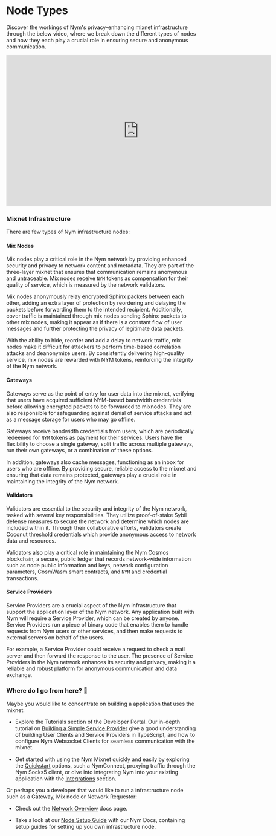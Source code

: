 # Node Types

Discover the workings of Nym's privacy-enhancing mixnet infrastructure through the below video, where we break down the different types of nodes and how they each play a crucial role in ensuring secure and anonymous communication.

<iframe width="700" height="400" src="https://www.youtube.com/embed/rnPpEsJS4FM" title="YouTube video player" frameborder="0" allow="accelerometer; autoplay; clipboard-write; encrypted-media; gyroscope; picture-in-picture; web-share" allowfullscreen></iframe>

### Mixnet Infrastructure

There are few types of Nym infrastructure nodes:

#### Mix Nodes
Mix nodes play a critical role in the Nym network by providing enhanced security and privacy to network content and metadata. They are part of the three-layer mixnet that ensures that communication remains anonymous and untraceable. Mix nodes receive `NYM` tokens as compensation for their quality of service, which is measured by the network validators.

Mix nodes anonymously relay encrypted Sphinx packets between each other, adding an extra layer of protection by reordering and delaying the packets before forwarding them to the intended recipient. Additionally, cover traffic is maintained through mix nodes sending Sphinx packets to other mix nodes, making it appear as if there is a constant flow of user messages and further protecting the privacy of legitimate data packets.

With the ability to hide, reorder and add a delay to network traffic, mix nodes make it difficult for attackers to perform time-based correlation attacks and deanonymize users. By consistently delivering high-quality service, mix nodes are rewarded with NYM tokens, reinforcing the integrity of the Nym network.

#### Gateways
Gateways serve as the point of entry for user data into the mixnet, verifying that users have acquired sufficient NYM-based bandwidth credentials before allowing encrypted packets to be forwarded to mixnodes. They are also responsible for safeguarding against denial of service attacks and act as a message storage for users who may go offline.

Gateways receive bandwidth credentials from users, which are periodically redeemed for `NYM` tokens as payment for their services. Users have the flexibility to choose a single gateway, split traffic across multiple gateways, run their own gateways, or a combination of these options.

In addition, gateways also cache messages, functioning as an inbox for users who are offline. By providing secure, reliable access to the mixnet and ensuring that data remains protected, gateways play a crucial role in maintaining the integrity of the Nym network.

#### Validators
Validators are essential to the security and integrity of the Nym network, tasked with several key responsibilities. They utilize proof-of-stake Sybil defense measures to secure the network and determine which nodes are included within it. Through their collaborative efforts, validators create Coconut threshold credentials which provide anonymous access to network data and resources.

Validators also play a critical role in maintaining the Nym Cosmos blockchain, a secure, public ledger that records network-wide information such as node public information and keys, network configuration parameters, CosmWasm smart contracts, and `NYM` and credential transactions.

#### Service Providers
Service Providers are a crucial aspect of the Nym infrastructure that support the application layer of the Nym network. Any application built with Nym will require a Service Provider, which can be created by anyone. Service Providers run a piece of binary code that enables them to handle requests from Nym users or other services, and then make requests to external servers on behalf of the users.

For example, a Service Provider could receive a request to check a mail server and then forward the response to the user. The presence of Service Providers in the Nym network enhances its security and privacy, making it a reliable and robust platform for anonymous communication and data exchange.

### Where do I go from here? 💭

Maybe you would like to concentrate on building a application that uses the mixnet:

* Explore the Tutorials section of the Developer Portal. Our in-depth tutorial on [Building a Simple Service Provider](/tutorials/simple-service-provider.md) give a good understanding of building User Clients and Service Providers in TypeScript, and how to configure Nym Websocket Clients for seamless communication with the mixnet.

* Get started with using the Nym Mixnet quickly and easily by exploring the [Quickstart](/quickstart/overview.md) options, such a NymConnect, proxying traffic through the Nym Socks5 client, or dive into integrating Nym into your existing application with the [Integrations](/integrations/integration-options.md) section.

Or perhaps you a developer that would like to run a infrastructure node such as a Gateway, Mix node or Network Requestor: 
* Check out the [Network Overview](https://nymtech.net/docs/architecture/network-overview.html) docs page. 

* Take a look at our [Node Setup Guide](https://nymte.ch/docs/nodes/setup-guides.html) with our Nym Docs, containing setup guides for setting up you own infrastructure node.

